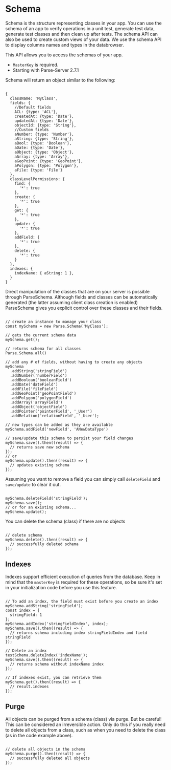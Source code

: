 # Schema

Schema is the structure representing classes in your app. You can use the schema
of an app to verify operations in a unit test, generate test data, generate test
classes and then clean up after tests. The schema API can also be used to create
custom views of your data. We use the schema API to display columns names and
types in the databrowser.

This API allows you to access the schemas of your app.

* `MasterKey` is required.
* Starting with Parse-Server 2.7.1

Schema will return an object similar to the following:

<pre><code class="javascript">
{
  className: 'MyClass',
  fields: {
    //Default fields
    ACL: {type: 'ACL'},
    createdAt: {type: 'Date'},
    updatedAt: {type: 'Date'},
    objectId: {type: 'String'},
    //Custom fields
    aNumber: {type: 'Number'},
    aString: {type: 'String'},
    aBool: {type: 'Boolean'},
    aDate: {type: 'Date'},
    aObject: {type: 'Object'},
    aArray: {type: 'Array'},
    aGeoPoint: {type: 'GeoPoint'},
    aPolygon: {type: 'Polygon'},
    aFile: {type: 'File'}
  },
  classLevelPermissions: {
    find: {
      '*': true
    },
    create: {
      '*': true
    },
    get: {
      '*': true
    },
    update: {
      '*': true
    },
    addField: {
      '*': true
    },
    delete: {
      '*': true
    }
  },
  indexes: {
    indexName: { aString: 1 },
  }
}
</code></pre>

Direct manipulation of the classes that are on your server is possible through ParseSchema. Although fields and classes can be automatically generated (the latter assuming client class creation is enabled) ParseSchema gives you explicit control over these classes and their fields.

<pre><code class="javascript">
// create an instance to manage your class
const mySchema = new Parse.Schema('MyClass');

// gets the current schema data
mySchema.get();

// returns schema for all classes
Parse.Schema.all()

// add any # of fields, without having to create any objects
mySchema
  .addString('stringField')
  .addNumber('numberField')
  .addBoolean('booleanField')
  .addDate('dateField')
  .addFile('fileField')
  .addGeoPoint('geoPointField')
  .addPolygon('polygonField')
  .addArray('arrayField')
  .addObject('objectField')
  .addPointer('pointerField', '_User')
  .addRelation('relationField', '_User');

// new types can be added as they are available
mySchema.addField('newField', 'ANewDataType')

// save/update this schema to persist your field changes
mySchema.save().then((result) => {
  // returns save new schema
});
// or
mySchema.update().then((result) => {
  // updates existing schema
});
</code></pre>

Assuming you want to remove a field you can simply call `deleteField` and `save/update` to clear it out.

<pre><code class="javascript">
mySchema.deleteField('stringField');
mySchema.save();
// or for an existing schema...
mySchema.update();
</code></pre>

You can delete the schema (class) if there are no objects

<pre><code class="javascript">
// delete schema
mySchema.delete().then((result) => {
  // successfully deleted schema
});
</code></pre>

## Indexes

Indexes support efficient execution of queries from the database. Keep in mind that the `masterKey` is required for these operations, so be sure it's set in your initialization code before you use this feature.

<pre><code class="javascript">
// To add an index, the field must exist before you create an index
mySchema.addString('stringField');
const index = {
  stringField: 1
};
mySchema.addIndex('stringFieldIndex', index);
mySchema.save().then((result) => {
  // returns schema including index stringFieldIndex and field stringField
});

// Delete an index
testSchema.deleteIndex('indexName');
mySchema.save().then((result) => {
  // returns schema without indexName index
});

// If indexes exist, you can retrieve them
mySchema.get().then((result) => {
  // result.indexes
});
</code></pre>

## Purge

All objects can be purged from a schema (class) via purge. But be careful! This can be considered an irreversible action. Only do this if you really need to delete all objects from a class, such as when you need to delete the class (as in the code example above).

<pre><code class="javascript">
// delete all objects in the schema
mySchema.purge().then((result) => {
  // successfully deleted all objects
});
</code></pre>

